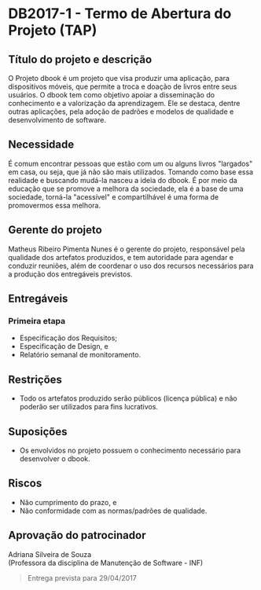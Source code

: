 # DB2017-1 - Termo de Abertura do Projeto (TAP)

## Título do projeto e descrição

O Projeto dbook é um projeto que visa produzir uma aplicação, para dispositivos móveis, que permite a troca e doação de livros entre seus usuários. O dbook tem como objetivo apoiar a disseminação do conhecimento e a valorização da aprendizagem. Ele se destaca, dentre outras aplicações, pela adoção de padrões e modelos de qualidade e desenvolvimento de software.

## Necessidade

É comum encontrar pessoas que estão com um ou alguns livros "largados" em casa, ou seja, que já não são mais utilizados. Tomando como base essa realidade e buscando mudá-la nasceu a ideia do dbook. É por meio da educação que se promove a melhora da sociedade, ela é a base de uma sociedade, torná-la "acessível" e compartilhável é uma forma de promovermos essa melhora.

## Gerente do projeto

Matheus Ribeiro Pimenta Nunes é o gerente do projeto, responsável pela qualidade dos artefatos produzidos, e tem autoridade para agendar e conduzir reuniões, além de coordenar o uso dos recursos necessários para a produção dos entregáveis previstos.

## Entregáveis

### Primeira etapa
* Especificação dos Requisitos;
* Especificação de Design, e
* Relatório semanal de monitoramento.

## Restrições

* Todo os artefatos produzido serão públicos (licença pública) e não poderão ser utilizados para fins lucrativos.

## Suposições

* Os envolvidos no projeto possuem o conhecimento necessário para desenvolver o dbook.

## Riscos

* Não cumprimento do prazo, e
* Não conformidade com as normas/padrões de qualidade.

## Aprovação do patrocinador

Adriana Silveira de Souza  
(Professora da disciplina de Manutenção de Software - INF)  

> Entrega prevista para 29/04/2017

